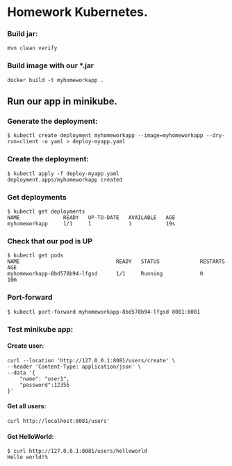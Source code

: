 # Homework Kubernetes.

### Build jar:
```
mvn clean verify
```

### Build image with our *.jar

```
docker build -t myhomeworkapp .
```

## Run our app in minikube.

### Generate the deployment:
```
$ kubectl create deployment myhomeworkapp --image=myhomeworkapp --dry-run=client -o yaml > deploy-myapp.yaml
```

### Create the deployment:
```
$ kubectl apply -f deploy-myapp.yaml
deployment.apps/myhomeworkapp created
```


### Get deployments
```
$ kubectl get deployments
NAME              READY   UP-TO-DATE   AVAILABLE   AGE
myhomeworkapp     1/1     1            1           19s
```

### Check that our pod is UP
```
$ kubectl get pods
NAME                               READY   STATUS             RESTARTS   AGE
myhomeworkapp-8bd578b94-lfgsd      1/1     Running            0          10m
```

### Port-forward
```
$ kubectl port-forward myhomeworkapp-8bd578b94-lfgsd 8081:8081
```

### Test minikube app:

#### Create user:
```
curl --location 'http://127.0.0.1:8081/users/create' \
--header 'Content-Type: application/json' \
--data '{
    "name": "user1",
    "password":12356
}'
```
#### Get all users:
```
curl http://localhost:8081/users'
```

#### Get HelloWorld:
```
$ curl http://127.0.0.1:8081/users/helloworld
Hello world!%
```